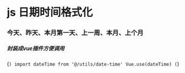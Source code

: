 # js 日期时间格式化
### 今天、昨天、本月第一天、上一周、本月、上个月

##### 封装成vue插件方便调用
(```)
import dateTime from '@/utils/date-time'
Vue.use(dateTime)
(```)
